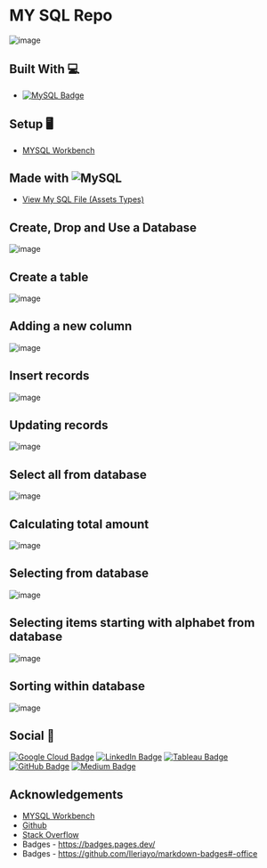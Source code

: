 # MY SQL Repo

![image](https://user-images.githubusercontent.com/96287600/163976546-c012a39b-1734-4e36-9696-6fe7c8a3aad7.png)

## Built With 💻

- [![MySQL Badge](https://img.shields.io/badge/MySQL-4479A1?logo=mysql&logoColor=fff&style=flat)](https://www.mysql.com/)

## Setup 🖥️
- [MYSQL Workbench](https://www.mysql.com/products/workbench/)


## Made with ![MySQL](https://img.shields.io/badge/mysql-%2300f.svg?style=for-the-badge&logo=mysql&logoColor=white)

- [View My SQL File (Assets Types)](https://github.com/abdrauf26/my_sql_repo/blob/main/my_sql_personal_assets_types.sql)

## Create, Drop and Use a Database
![image](https://user-images.githubusercontent.com/96287600/163979188-801035f3-ec07-4b44-a87e-8d6a58f37622.png)

## Create a table
![image](https://user-images.githubusercontent.com/96287600/163979553-4e4c326c-771d-4aa0-ab47-078201314971.png)

## Adding a new column
![image](https://user-images.githubusercontent.com/96287600/163979750-0a892671-3bcb-4000-9b90-0ad260ffd6ce.png)

## Insert records
![image](https://user-images.githubusercontent.com/96287600/163979850-a0b89e71-f5fb-4cd2-b1f5-fa4ef158984c.png)

## Updating records
![image](https://user-images.githubusercontent.com/96287600/163979955-538e1642-29f3-48ad-b737-a020f3524f24.png)

## Select all from database
![image](https://user-images.githubusercontent.com/96287600/163980121-1f3ec249-f321-49ac-a2e0-44f1ae0e69cc.png)

## Calculating total amount
![image](https://user-images.githubusercontent.com/96287600/163980284-1b18bc84-e722-43eb-832c-62480e8a4cef.png)

## Selecting from database
![image](https://user-images.githubusercontent.com/96287600/163980421-2c0ae145-eef9-4e65-9f39-7c7ff3952c3b.png)

## Selecting items starting with alphabet from database
![image](https://user-images.githubusercontent.com/96287600/163980666-c2f43c79-1f02-4b08-95c7-cb98db07ad84.png)

## Sorting within database
![image](https://user-images.githubusercontent.com/96287600/163980972-fe85fd03-4539-4c75-ad43-943b5860a66a.png)


## Social 📧 

[![Google Cloud Badge](https://img.shields.io/badge/Google%20Cloud-4285F4?logo=googlecloud&logoColor=fff&style=flat)](https://www.cloudskillsboost.google/public_profiles/c2ff4f8e-4f42-4380-b038-73104c7d98fc) [![LinkedIn Badge](https://img.shields.io/badge/LinkedIn-0A66C2?logo=linkedin&logoColor=fff&style=flat)](https://www.linkedin.com/in/abdrauf26/) [![Tableau Badge](https://img.shields.io/badge/Tableau-E97627?logo=tableau&logoColor=fff&style=flat)](https://public.tableau.com/app/profile/mohamed.abdul.rauf) [![GitHub Badge](https://img.shields.io/badge/GitHub-181717?logo=github&logoColor=fff&style=flat)](https://github.com/abdrauf26) [![Medium Badge](https://img.shields.io/badge/Medium-000?logo=medium&logoColor=fff&style=flat)](https://medium.com/@rauf.yusope)

## Acknowledgements

- [MYSQL Workbench](https://www.mysql.com/products/workbench/)
- [Github](https://github.com/)
- [Stack Overflow](https://stackoverflow.com/)
- Badges - https://badges.pages.dev/
- Badges - https://github.com/Ileriayo/markdown-badges#-office


